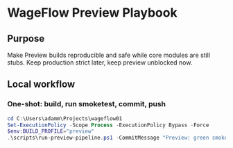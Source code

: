 # WageFlow Preview Playbook

## Purpose
Make Preview builds reproducible and safe while core modules are still stubs. Keep production strict later, keep preview unblocked now.

## Local workflow

### One-shot: build, run smoketest, commit, push
```powershell
cd C:\Users\adamm\Projects\wageflow01
Set-ExecutionPolicy -Scope Process -ExecutionPolicy Bypass -Force
$env:BUILD_PROFILE="preview"
.\scripts\run-preview-pipeline.ps1 -CommitMessage "Preview: green smoketest, pushing for Vercel pin" -Port 3000 -TimeoutSec 180
